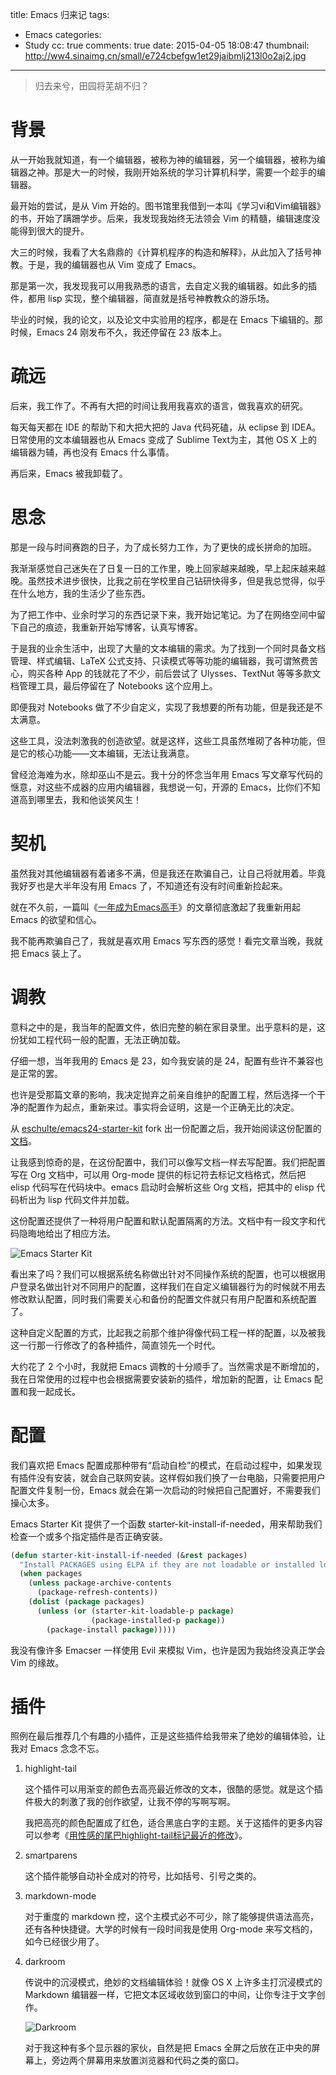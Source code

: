title: Emacs 归来记
tags:
  - Emacs
categories:
  - Study
cc: true
comments: true
date: 2015-04-05 18:08:47
thumbnail: http://ww4.sinaimg.cn/small/e724cbefgw1et29jaibmlj213l0o2aj2.jpg
---

> 归去来兮，田园将芜胡不归？

# 背景 #

从一开始我就知道，有一个编辑器，被称为神的编辑器，另一个编辑器，被称为编辑器之神。那是大一的时候，我刚开始系统的学习计算机科学，需要一个趁手的编辑器。

最开始的尝试，是从 Vim 开始的。图书馆里我借到一本叫《学习vi和Vim编辑器》的书，开始了蹒跚学步。后来，我发现我始终无法领会 Vim 的精髓，编辑速度没能得到很大的提升。

大三的时候，我看了大名鼎鼎的《计算机程序的构造和解释》，从此加入了括号神教。于是，我的编辑器也从 Vim 变成了 Emacs。

<!-- more -->

那是第一次，我发现我可以用我熟悉的语言，去自定义我的编辑器。如此多的插件，都用 lisp 实现，整个编辑器，简直就是括号神教教众的游乐场。

毕业的时候，我的论文，以及论文中实验用的程序，都是在 Emacs 下编辑的。那时候，Emacs 24 刚发布不久，我还停留在 23 版本上。

# 疏远 #

后来，我工作了。不再有大把的时间让我用我喜欢的语言，做我喜欢的研究。

每天每天都在 IDE 的帮助下和大把大把的 Java 代码死磕，从 eclipse 到 IDEA。日常使用的文本编辑器也从 Emacs 变成了 Sublime Text为主，其他 OS X 上的编辑器为辅，再也没有 Emacs 什么事情。

再后来，Emacs 被我卸载了。

# 思念 #

那是一段与时间赛跑的日子，为了成长努力工作，为了更快的成长拼命的加班。

我渐渐感觉自己迷失在了日复一日的工作里，晚上回家越来越晚，早上起床越来越晚。虽然技术进步很快，比我之前在学校里自己钻研快得多，但是我总觉得，似乎在什么地方，我的生活少了些东西。

为了把工作中、业余时学习的东西记录下来，我开始记笔记。为了在网络空间中留下自己的痕迹，我重新开始写博客，认真写博客。

于是我的业余生活中，出现了大量的文本编辑的需求。为了找到一个同时具备文档管理、样式编辑、LaTeX 公式支持、只读模式等等功能的编辑器，我可谓煞费苦心，购买各种 App 的钱就花了不少，前后尝试了 Ulysses、TextNut 等等多款文档管理工具，最后停留在了 Notebooks 这个应用上。

即便我对 Notebooks 做了不少自定义，实现了我想要的所有功能，但是我还是不太满意。

这些工具，没法刺激我的创造欲望。就是这样，这些工具虽然堆砌了各种功能，但是它的核心功能——文本编辑，无法让我满意。

曾经沧海难为水，除却巫山不是云。我十分的怀念当年用 Emacs 写文章写代码的惬意，对这些不成器的应用内编辑器，我想说一句，开源的 Emacs，比你们不知道高到哪里去，我和他谈笑风生！

# 契机 #

虽然我对其他编辑器有着诸多不满，但是我还在欺骗自己，让自己将就用着。毕竟我好歹也是大半年没有用 Emacs 了，不知道还有没有时间重新捡起来。

就在不久前，一篇叫《[一年成为Emacs高手][1]》的文章彻底激起了我重新用起 Emacs 的欲望和信心。

我不能再欺骗自己了，我就是喜欢用 Emacs 写东西的感觉！看完文章当晚，我就把 Emacs 装上了。

# 调教 #

意料之中的是，我当年的配置文件，依旧完整的躺在家目录里。出乎意料的是，这份犹如工程代码一般的配置，无法正确加载。

仔细一想，当年我用的 Emacs 是 23，如今我安装的是 24，配置有些许不兼容也是正常的罢。

也许是受那篇文章的影响，我决定抛弃之前亲自维护的配置工程，然后选择一个干净的配置作为起点，重新来过。事实将会证明，这是一个正确无比的决定。

从 [eschulte/emacs24-starter-kit][2] fork 出一份配置之后，我开始阅读这份配置的[文档][3]。

让我感到惊奇的是，在这份配置中，我们可以像写文档一样去写配置。我们把配置写在 Org 文档中，可以用 Org-mode 提供的标记符去标记文档格式，然后把 elisp 代码写在代码块中。emacs 启动时会解析这些 Org 文档，把其中的 elisp 代码析出为 lisp 代码文件并加载。

这份配置还提供了一种将用户配置和默认配置隔离的方法。文档中有一段文字和代码隐晦地给出了相应方法。

![Emacs Starter Kit](http://ww4.sinaimg.cn/large/e724cbefgw1et29k8bw67j20k30fo41z.jpg)

看出来了吗？我们可以根据系统名称做出针对不同操作系统的配置，也可以根据用户登录名做出针对不同用户的配置，这样我们在自定义编辑器行为的时候就不用去修改默认配置，同时我们需要关心和备份的配置文件就只有用户配置和系统配置了。

这种自定义配置的方式，比起我之前那个维护得像代码工程一样的配置，以及被我这一行那一行修改了的各种插件，简直领先一个时代。

大约花了 2 个小时，我就把 Emacs 调教的十分顺手了。当然需求是不断增加的，我在日常使用的过程中也会根据需要安装新的插件，增加新的配置，让 Emacs 配置和我一起成长。

# 配置 #

我们喜欢把 Emacs 配置成那种带有“启动自检”的模式，在启动过程中，如果发现有插件没有安装，就会自己联网安装。这样假如我们换了一台电脑，只需要把用户配置文件复制一份，Emacs 就会在第一次启动的时候把自己配置好，不需要我们操心太多。

Emacs Starter Kit 提供了一个函数 starter-kit-install-if-needed，用来帮助我们检查一个或多个指定插件是否正确安装。

```lisp
(defun starter-kit-install-if-needed (&rest packages)
  "Install PACKAGES using ELPA if they are not loadable or installed locally."
  (when packages
    (unless package-archive-contents
      (package-refresh-contents))
    (dolist (package packages)
      (unless (or (starter-kit-loadable-p package)
                  (package-installed-p package))
        (package-install package)))))
```

我没有像许多 Emacser 一样使用 Evil 来模拟 Vim，也许是因为我始终没真正学会 Vim 的缘故。

# 插件 #

照例在最后推荐几个有趣的小插件，正是这些插件给我带来了绝妙的编辑体验，让我对 Emacs 念念不忘。

1. highlight-tail 

   这个插件可以用渐变的颜色去高亮最近修改的文本，很酷的感觉。就是这个插件极大的刺激了我的创作欲望，让我不停的写啊写啊。
   
   我把高亮的颜色配置成了红色，适合黑底白字的主题。关于这插件的更多内容可以参考《[用性感的尾巴highlight-tail标记最近的修改][4]》。

2. smartparens

   这个插件能够自动补全成对的符号，比如括号、引号之类的。

3. markdown-mode

   对于重度的 markdown 控，这个主模式必不可少，除了能够提供语法高亮，还有各种快捷键。大学的时候有一段时间我是使用 Org-mode 来写文档的，如今已经很少用了。

4. darkroom

   传说中的沉浸模式，绝妙的文档编辑体验！就像 OS X 上许多主打沉浸模式的 Markdown 编辑器一样，它把文本区域收敛到窗口的中间，让你专注于文字创作。

   ![Darkroom](http://ww4.sinaimg.cn/large/e724cbefgw1et29jaibmlj213l0o2aj2.jpg)
   
   对于我这种有多个显示器的家伙，自然是把 Emacs 全屏之后放在正中央的屏幕上，旁边两个屏幕用来放置浏览器和代码之类的窗口。


[1]: http://blog.binchen.org/posts/yi-nian-cheng-wei-emacs-gao-shou-xiang-shen-yi-yang-shi-yong-bian-ji-qi.html
[2]: https://github.com/eschulte/emacs24-starter-kit
[3]: http://eschulte.github.io/emacs24-starter-kit/
[4]: http://emacser.com/highlight-tail.htm
